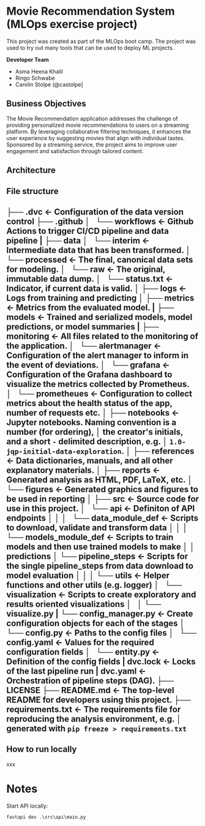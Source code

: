 Movie Recommendation System (MLOps exercise project)
====================================================

This project was created as part of the MLOps boot camp. The project was used to try out many tools that can be used to deploy ML projects.

**Developer Team**
- Asma Heena Khalil
- Ringo Schwabe
- Carolin Stolpe (@castolpe]

Business Objectives
------------------

The Movie Recommendation application addresses the challenge of providing personalized movie recommendations to users on a streaming platform. By leveraging collaborative filtering techniques, it enhances the user experience by suggesting movies that align with individual tastes. Sponsored by a streaming service, the project aims to improve user engagement and satisfaction through tailored content.

Architecture
------------


File structure
------------
├── .dvc               <- Configuration of the data version control
├── .github
│   └── workflows          <- Github Actions to trigger CI/CD pipeline and data pipeline 
| 
├── data
│   └── interim            <- Intermediate data that has been transformed.
│   └── processed          <- The final, canonical data sets for modeling.
│   └── raw                <- The original, immutable data dump.
│   └── status.txt         <- Indicator, if current data is valid.
│
├── logs                   <- Logs from training and predicting
│
├── metrics                <- Metrics from the evaluated model.
| 
├── models                 <- Trained and serialized models, model predictions, or model summaries
| 
├── monitoring             <- All files related to the monitoring of the application.
│   └── alertmanager       <- Configuration of the alert manager to inform in the event of deviations. 
│   └── grafana            <- Configuration of the Grafana dashboard to visualize the metrics collected by Prometheus.
│   └── prometheues        <- Configuration to collect metrics about the health status of the app, number of requests etc.
│
├── notebooks              <- Jupyter notebooks. Naming convention is a number (for ordering),
│                         the creator's initials, and a short `-` delimited description, e.g.
│                         `1.0-jqp-initial-data-exploration`.
│
├── references             <- Data dictionaries, manuals, and all other explanatory materials.
│
├── reports                <- Generated analysis as HTML, PDF, LaTeX, etc.
│   └── figures            <- Generated graphics and figures to be used in reporting
│
├── src                    <- Source code for use in this project.
│   └── api                <- Definiton of API endpoints
│   │
│   └── data_module_def    <- Scripts to download, validate and transform data
│   │
│   └── models_module_def  <- Scripts to train models and then use trained models to make
│   │                      predictions
│   └── pipeline_steps    <- Scripts for the single pipeline_steps from data download to model evaluation
│   │
│   └── utils              <- Helper functions and other utils (e.g. logger)
│   └── visualization      <- Scripts to create exploratory and results oriented visualizations
│   │   └── visualize.py
|   └── config_manager.py  <- Create configuration objects for each of the stages
│   └── config.py          <- Paths to the config files
│   └── config.yaml        <- Values for the required configuration fields 
│   └── entity.py          <- Definition of the config fields
|   dvc.lock               <- Locks of the last pipeline run
|   dvc.yaml               <- Orchestration of pipeline steps (DAG).
├── LICENSE
├── README.md              <- The top-level README for developers using this project.
├── requirements.txt       <- The requirements file for reproducing the analysis environment, e.g.
│                          generated with `pip freeze > requirements.txt`
--------

## How to run locally

xxx

# Notes

Start API locally:

`fastapi dev .\src\api\main.py`
